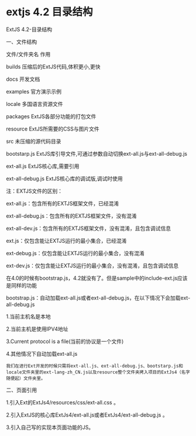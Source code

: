 # extjs 4.2 目录结构

ExtJS 4.2-目录结构

一、文件结构

文件/文件夹名 作用

builds  压缩后的ExtJS代码,体积更小,更快

docs  开发文档

examples  官方演示示例

locale  多国语言资源文件

packages ExtJS各部分功能的打包文件

resource  ExtJS所需要的CSS与图片文件

src  未压缩的源代码目录

bootstarp.js  ExtJS库引导文件,可通过参数自动切换ext-all.js与ext-all-debug.js

ext-all.js  ExtJS核心库,需要引用

ext-all-debug.js  ExtJS核心库的调试版,调试时使用

注：EXTJS文件的区别：

ext-all.js：包含所有的EXTJS框架文件，已经混淆

ext-all-debug.js：包含所有的EXTJS框架文件，没有混淆

ext-all-dev.js：包含所有的EXTJS框架文件，没有混淆，且包含调试信息

ext.js：仅包含能让EXTJS运行的最小集合，已经混淆

ext-debug.js：仅包含能让EXTJS运行的最小集合，没有混淆

ext-dev.js：仅包含能让EXTJS运行的最小集合，没有混淆，且包含调试信息

在4.0的时候有bootstrap.js，4.2就没有了。但是sample中的include-ext.js应该是同样的功能

bootstrap.js：自动加载ext-all.js或者ext-all-debug.js，在以下情况下会加载ext-all-debug.js

1.当前主机名是本地

2.当前主机是使用IPV4地址

3.Current protocol is a file(当前的协议是一个文件)

4.其他情况下自动加载ext-all.js

    我们在进行Ext开发的时候只需将ext-all.js、ext-all-debug.js、bootstarp.js和locale文件夹里的ext-lang-zh_CN.js以及resource整个文件夹拷入项目的ExtJs4（名字随便起）文件夹里。

二、页面引用

1.引入Ext的ExtJs4/resources/css/ext-all.css 。

 2.引入ExtJS的核心库ExtJs4/ext-all.js或者ExtJs4/ext-all-debug.js 。

3.引入自己写的实现本页面功能的JS。
